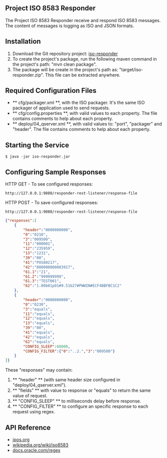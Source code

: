 ## Project ISO 8583 Responder

The Project ISO 8583 Responder receive and respond ISO 8583 messages. The content of messages is logging as ISO and JSON formats. 


## Installation

1. Download the Git repository project: [iso-responder](https://github.com/alexlirio/iso-responder.git)
2. To create the project's package, run the following maven command in the project's path: "mvn clean package".
3. The package will be create in the project's path as: "target/iso-responder.zip". This file can be extracted anywhere.


## Required Configuration Files

* ** cfg/packager.xml **, with the ISO packager. It's the same ISO packager of application used to send requests.
* ** cfg/config.properties **, with valid values to each property. The file contains comments to help about each property.
* ** deploy/04_qserver.xml **, with valid values to: "port", "packager" and "header". The file contains comments to help about each property.


## Starting the Service

	$ java -jar iso-responder.jar


## Configuring Sample Responses

HTTP GET - To see configured responses:

	http://127.0.0.1:9080/responder-rest-listener/response-file


HTTP POST - To save configured responses:

	http://127.0.0.1:9080/responder-rest-listener/response-file

```json
{"responses":[
	{
		"header":"0000000000",
		"0":"0210",
		"3":"009500",
		"11":"000001",
		"12":"235959",
		"13":"1231",
		"39":"00",
		"41":"POS80217",
		"42":"000000000083917",
		"61.1":"21",
		"61.2":"999999999",
		"61.3":"TEST001",
		"62":"1.00b01p01#9.51b27#PWWIN#ECF4BBFBC1C2"
	},
	{
		"header":"0000000000",
		"0":"0230",
		"3":"equals",
		"11":"equals",
		"12":"equals",
		"13":"equals",
		"39":"00",
		"41":"equals",
		"42":"equals",
		"62":"equals",
		"CONFIG_SLEEP":60000,
		"CONFIG_FILTER":{"0":"..2.","3":"009500"}
	}
]}
```

These "responses" may contain:
1. ** "header" ** (with same header size configured in "deploy/04_qserver.xml").  
2. ** "fields" ** with value to response or "equals" to return the same value of request.  
3. ** "CONFIG_SLEEP" ** to milliseconds delay before response.  
4. ** "CONFIG_FILTER" ** to configure an specific response to each request using regex.  


## API Reference

* [jpos.org](http://www.jpos.org/)
* [wikipedia.org/wiki/iso8583](https://en.wikipedia.org/wiki/ISO_8583)
* [docs.oracle.com/regex](https://docs.oracle.com/javase/tutorial/essential/regex/index.html)

